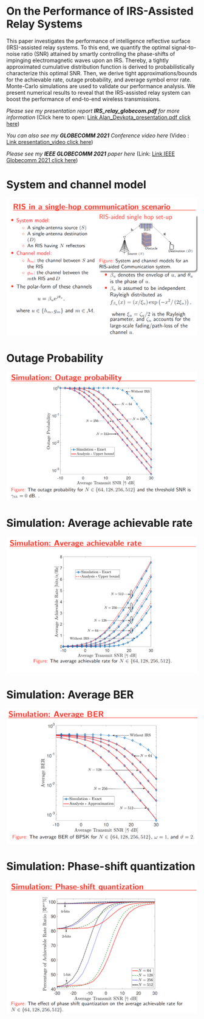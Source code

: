 # On the Performance of IRS-Assisted Relay Systems

This paper investigates the performance of intelligence reflective surface (IRS)-assisted relay systems. To this end, we quantify the optimal signal-to-noise ratio (SNR) attained by smartly controlling the phase-shifts of impinging electromagnetic waves upon an IRS. Thereby, a tightly approximated cumulative distribution function is derived to probabilistically characterize this optimal SNR. Then, we derive tight approximations/bounds for the achievable rate, outage probability, and average symbol error rate. Monte-Carlo simulations are used to validate our performance analysis. We present numerical results to reveal that the IRS-assisted relay system can boost the performance of end-to-end wireless transmissions.

_Please see my presentation report **IRS_relay_globecom.pdf** for more information_ (Click here to open: [Link Alan_Devkota_presentation.pdf click here](./V1/IRS_relay_globecom.pdf))

_You can also see my **GLOBECOMM 2021** Conference video here_ (Video : [Link presentation_video click here](https://saluki-my.sharepoint.com/:v:/g/personal/alan_devkota_siu_edu/EdIBVGc_q1BHr-8UEgZLWCUBJE-DVo3qc90SJKCcQY2IEA?nav=eyJyZWZlcnJhbEluZm8iOnsicmVmZXJyYWxBcHAiOiJPbmVEcml2ZUZvckJ1c2luZXNzIiwicmVmZXJyYWxBcHBQbGF0Zm9ybSI6IldlYiIsInJlZmVycmFsTW9kZSI6InZpZXciLCJyZWZlcnJhbFZpZXciOiJNeUZpbGVzTGlua0NvcHkifX0&e=Jv29gn))

_Please see my **IEEE GLOBECOMM 2021** paper here_ (Link: [Link IEEE Globecomm 2021 click here](https://ieeexplore.ieee.org/iel7/9685019/9685006/09685500.pdf))

# System and channel model

![alt text](./pic_model.png)

# Outage Probability

![alt text](./pic_outage-prob.png)

# Simulation: Average achievable rate

![alt text](./pic_avg-achievable-rate.png)

# Simulation: Average BER

![alt text](./pic_ber.png)

# Simulation: Phase-shift quantization

![alt text](./pic_phase-shift-quant.png)